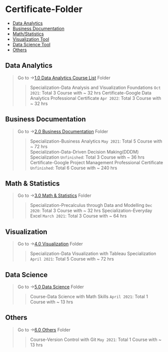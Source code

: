 # Certificate-Folder

- [Data Analytics](#data-analytics)
- [Business Documentation](#business-documentation)
- [Math/Statistics](#Math-Statistics)
- [Visualization Tool](#visualization)
- [Data Science Tool](#data-science)
- [Others](#others)

## Data Analytics

> Go to ->[1.0 Data Analytics Course List][1] Folder
>
> > Specialization-Data Analysis and Visualization Foundations `Oct 2021`: Total 3 Course with ~ 32 hrs
> > Certificate-Google Data Analytics Professional Certificate `Apr 2022`: Total 3 Course with ~ 32 hrs

## Business Documentation

> Go to ->[2.0 Business Documentation][2] Folder
>
> > Specialization-Business Analytics `May 2021`: Total 5 Course with ~ 72 hrs  
> > Specialization-Data-Driven Decision Making(DDDM) Specialization `Unfinished`: Total 3 Course with ~ 36 hrs  
> > Certificate-Google Project Management Professional Certificate `Unfinished`: Total 6 Course with ~ 240 hrs

## Math & Statistics

> Go to ->[3.0 Math & Statistics][3] Folder
>
> > Specialization-Precalculus through Data and Modelling `Dec 2020`: Total 3 Course with ~ 32 hrs
> > Specialization-Everyday Excel `March 2021`: Total 3 Course with ~ 64 hrs

## Visualization

> Go to ->[4.0 Visualization][4] Folder
>
> > Specialization-Data Visualization with Tableau Specialization `April 2021`: Total 5 Course with ~ 72 hrs

## Data Science

> Go to ->[5.0 Data Science][5] Folder
>
> > Course-Data Science with Math Skills `April 2021`: Total 1 Course with ~ 13 hrs

## Others

> Go to ->[6.0 Others][6] Folder
>
> > Course-Version Control with Git `May 2021`: Total 1 Course with ~ 13 hrs

[1]: 1.0-Data%20Analytics
[2]: 2.0-Business%20Documentation
[3]: 3.0-Math%20%26%20Statistics
[4]: 4.0-Visualization
[5]: 5.0-Data%20Science
[6]: 6.0-Others
